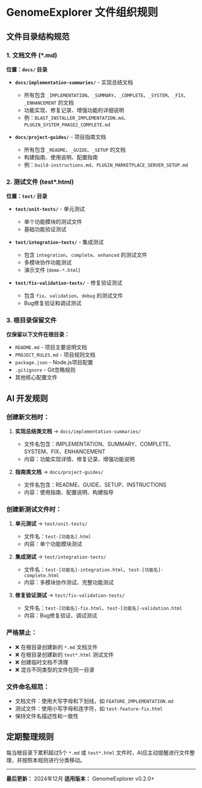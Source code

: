 # GenomeExplorer 文件组织规则

## 文件目录结构规范

### 1. 文档文件 (*.md)

**位置：`docs/` 目录**

- **`docs/implementation-summaries/`** - 实现总结文档
  - 所有包含 `_IMPLEMENTATION`、`_SUMMARY`、`_COMPLETE`、`_SYSTEM`、`_FIX`、`_ENHANCEMENT` 的文档
  - 功能实现、修复记录、增强功能的详细说明
  - 例：`BLAST_INSTALLER_IMPLEMENTATION.md`、`PLUGIN_SYSTEM_PHASE2_COMPLETE.md`

- **`docs/project-guides/`** - 项目指南文档
  - 所有包含 `_README`、`_GUIDE`、`_SETUP` 的文档
  - 构建指南、使用说明、配置指南
  - 例：`build-instructions.md`、`PLUGIN_MARKETPLACE_SERVER_SETUP.md`

### 2. 测试文件 (test*.html)

**位置：`test/` 目录**

- **`test/unit-tests/`** - 单元测试
  - 单个功能模块的测试文件
  - 基础功能验证测试

- **`test/integration-tests/`** - 集成测试
  - 包含 `integration`、`complete`、`enhanced` 的测试文件
  - 多模块协作功能测试
  - 演示文件 (`demo-*.html`)

- **`test/fix-validation-tests/`** - 修复验证测试
  - 包含 `fix`、`validation`、`debug` 的测试文件
  - Bug修复验证和调试测试

### 3. 根目录保留文件

**仅保留以下文件在根目录：**
- `README.md` - 项目主要说明文档
- `PROJECT_RULES.md` - 项目规则文档
- `package.json` - Node.js项目配置
- `.gitignore` - Git忽略规则
- 其他核心配置文件

## AI 开发规则

### 创建新文档时：

1. **实现总结类文档** → `docs/implementation-summaries/`
   - 文件名包含：IMPLEMENTATION、SUMMARY、COMPLETE、SYSTEM、FIX、ENHANCEMENT
   - 内容：功能实现详情、修复记录、增强功能说明

2. **指南类文档** → `docs/project-guides/`
   - 文件名包含：README、GUIDE、SETUP、INSTRUCTIONS
   - 内容：使用指南、配置说明、构建指导

### 创建新测试文件时：

1. **单元测试** → `test/unit-tests/`
   - 文件名：`test-[功能名].html`
   - 内容：单个功能模块测试

2. **集成测试** → `test/integration-tests/`
   - 文件名：`test-[功能名]-integration.html`、`test-[功能名]-complete.html`
   - 内容：多模块协作测试、完整功能测试

3. **修复验证测试** → `test/fix-validation-tests/`
   - 文件名：`test-[功能名]-fix.html`、`test-[功能名]-validation.html`
   - 内容：Bug修复验证、调试测试

### 严格禁止：

- ❌ 在根目录创建新的 `*.md` 文档文件
- ❌ 在根目录创建新的 `test*.html` 测试文件
- ❌ 创建临时文档不清理
- ❌ 混合不同类型的文件在同一目录

### 文件命名规范：

- 文档文件：使用大写字母和下划线，如 `FEATURE_IMPLEMENTATION.md`
- 测试文件：使用小写字母和连字符，如 `test-feature-fix.html`
- 保持文件名描述性和一致性

## 定期整理规则

每当根目录下累积超过5个 `*.md` 或 `test*.html` 文件时，AI应主动提醒进行文件整理，并按照本规则进行分类移动。

---

**最后更新：** 2024年12月
**适用版本：** GenomeExplorer v0.2.0+ 
